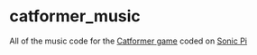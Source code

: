 # catformer_music
All of the music code for the [Catformer game](https://github.com/SCool62/catformer) coded on [Sonic Pi](https://sonic-pi.net)
